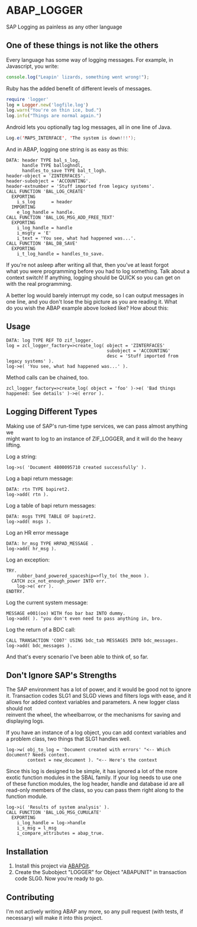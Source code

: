 # ABAP_LOGGER 

SAP Logging as painless as any other language	

## One of these things is not like the others	

Every language has some way of logging messages. For example, in Javascript, you write:	

```javascript	
console.log("Leapin' lizards, something went wrong!");	
```	

Ruby has the added benefit of different levels of messages.	

```ruby	
require 'logger'	
log = Logger.new('logfile.log')	
log.warn("You're on thin ice, bud.")	
log.info("Things are normal again.")	
```	

Android lets you optionally tag log messages, all in one line of Java.	

```java	
Log.e('MAPS_INTERFACE', 'The system is down!!!');	
```	

And in ABAP, logging one string is as easy as this:	

```abap	
DATA: header TYPE bal_s_log,	
      handle TYPE balloghndl,	
      handles_to_save TYPE bal_t_logh.	
header-object = 'ZINTERFACES'.	
header-subobject = 'ACCOUNTING'.	
header-extnumber = 'Stuff imported from legacy systems'.	
CALL FUNCTION 'BAL_LOG_CREATE'	
  EXPORTING	
    i_s_log      = header	
  IMPORTING	
    e_log_handle = handle.	
CALL FUNCTION 'BAL_LOG_MSG_ADD_FREE_TEXT'	
  EXPORTING	
    i_log_handle = handle	
    i_msgty = 'E'	
    i_text = 'You see, what had happened was...'.	
CALL FUNCTION 'BAL_DB_SAVE'	
  EXPORTING	
    i_t_log_handle = handles_to_save.	
```	

If you're not asleep after writing all that, then you've at least forgot	
what you were programming before you had to log something. Talk about a	
context switch! If anything, logging should be QUICK so you can get on	
with the real programming.	

A better log would barely interrupt my code, so I can output messages in	
one line, and you don't lose the big picture as you are reading it. What	
do you wish the ABAP example above looked like?  How about this:	

## Usage	

```abap	
DATA: log TYPE REF TO zif_logger.	
log = zcl_logger_factory=>create_log( object = 'ZINTERFACES'	
                                      subobject = 'ACCOUNTING'	
                                      desc = 'Stuff imported from legacy systems' ).	
log->e( 'You see, what had happened was...' ).	
```	

Method calls can be chained, too. 	

```abap	
zcl_logger_factory=>create_log( object = 'foo' )->e( 'Bad things happened: See details' )->e( error ).	
```	

## Logging Different Types	

Making use of SAP's run-time type services, we can pass almost anything we	
might want to log to an instance of ZIF_LOGGER, and it will do the heavy lifting.	

Log a string:	

```abap	
log->s( 'Document 4800095710 created successfully' ).	
```	

Log a bapi return message:	

```abap	
DATA: rtn TYPE bapiret2.	
log->add( rtn ).	
```	

Log a table of bapi return messages:	

```abap	
DATA: msgs TYPE TABLE OF bapiret2.	
log->add( msgs ).	
```	

Log an HR error message	

```abap	
DATA: hr_msg TYPE HRPAD_MESSAGE .	
log->add( hr_msg ).	
```	

Log an exception:	

```abap	
TRY.	
    rubber_band_powered_spaceship=>fly_to( the_moon ).	
  CATCH zcx_not_enough_power INTO err.	
    log->e( err ).	
ENDTRY.	
```	

Log the current system message:	

```abap	
MESSAGE e001(oo) WITH foo bar baz INTO dummy.	
log->add( ). "you don't even need to pass anything in, bro.	
```	

Log the return of a BDC call:	

```abap	
CALL TRANSACTION 'CO07' USING bdc_tab MESSAGES INTO bdc_messages.	
log->add( bdc_messages ).	
```	

And that's every scenario I've been able to think of, so far.	

## Don't Ignore SAP's Strengths	

The SAP environment has a lot of power, and it would be good not to ignore	
it. Transaction codes SLG1 and SLGD views and filters logs with ease, and it allows	
for added context variables and parameters. A new logger class should not	
reinvent the wheel, the wheelbarrow, or the mechanisms for saving and	
displaying logs.	

If you have an instance of a log object, you can add context variables and	
a problem class, two things that SLG1 handles well.	

```abap	
log->w( obj_to_log = 'Document created with errors' "<-- Which document? Needs context.	
        context = new_document ). "<-- Here's the context	
```	

Since this log is designed to be simple, it has ignored a lot of the more	
exotic function modules in the SBAL family. If your log needs to use one	
of these function modules, the log header, handle and database id are all	
read-only members of the class, so you can pass them right along to the	
function module.	

```abap	
log->i( 'Results of system analysis' ).	
CALL FUNCTION 'BAL_LOG_MSG_CUMULATE'	
  EXPORTING	
    i_log_handle = log->handle	
    i_s_msg = l_msg	
    i_compare_attributes = abap_true.	
```	

## Installation	

1. Install this project via [ABAPGit](http://abapgit.org).	
2. Create the Subobject "LOGGER" for Object "ABAPUNIT" in transaction code SLG0. Now you're ready to go.	

## Contributing	

I'm not actively writing ABAP any more, so any pull request (with tests, if necessary) will make it into this project.
